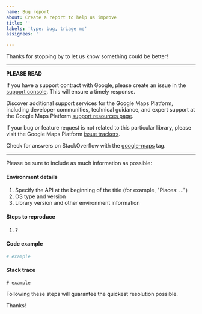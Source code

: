 ```yaml
---
name: Bug report
about: Create a report to help us improve
title: ''
labels: 'type: bug, triage me'
assignees: ''

---
```


Thanks for stopping by to let us know something could be better!

---
**PLEASE READ** 

If you have a support contract with Google, please create an issue in the [support console](https://cloud.google.com/support/). This will ensure a timely response. 

Discover additional support services for the Google Maps Platform, including developer communities, technical guidance, and expert support at the Google Maps Platform [support resources page](https://developers.google.com/maps/support/). 

If your bug or feature request is not related to this particular library, please visit the Google Maps Platform [issue trackers](https://developers.google.com/maps/support/#issue_tracker).

Check for answers on StackOverflow with the [google-maps](http://stackoverflow.com/questions/tagged/google-maps) tag.

---

Please be sure to include as much information as possible:

#### Environment details

1. Specify the API at the beginning of the title (for example, "Places: ...")
2. OS type and version
3. Library version and other environment information

#### Steps to reproduce

  1. ?

#### Code example

```python
# example
```

#### Stack trace
```
# example
```

Following these steps will guarantee the quickest resolution possible.

Thanks!
